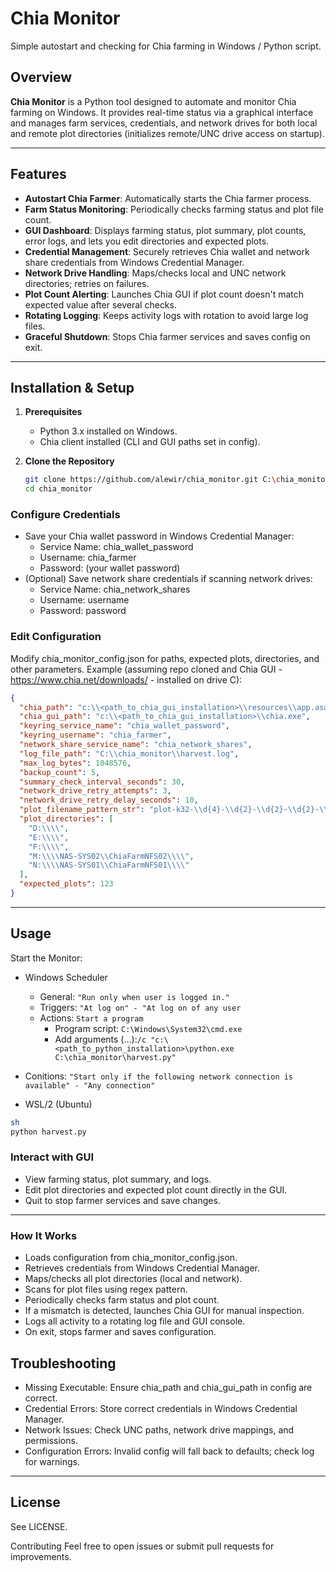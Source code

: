 # Chia Monitor

Simple autostart and checking for Chia farming in Windows / Python script.

## Overview

**Chia Monitor** is a Python tool designed to automate and monitor Chia farming on Windows. It provides real-time status via a graphical interface and manages farm services, credentials, and network drives for both local and remote plot directories (initializes remote/UNC drive access on startup).

---

## Features

- **Autostart Chia Farmer**: Automatically starts the Chia farmer process.
- **Farm Status Monitoring**: Periodically checks farming status and plot file count.
- **GUI Dashboard**: Displays farming status, plot summary, plot counts, error logs, and lets you edit directories and expected plots.
- **Credential Management**: Securely retrieves Chia wallet and network share credentials from Windows Credential Manager.
- **Network Drive Handling**: Maps/checks local and UNC network directories; retries on failures.
- **Plot Count Alerting**: Launches Chia GUI if plot count doesn't match expected value after several checks.
- **Rotating Logging**: Keeps activity logs with rotation to avoid large log files.
- **Graceful Shutdown**: Stops Chia farmer services and saves config on exit.

---

## Installation & Setup
1. **Prerequisites**
   - Python 3.x installed on Windows.
   - Chia client installed (CLI and GUI paths set in config).

2. **Clone the Repository**
   ```sh
   git clone https://github.com/alewir/chia_monitor.git C:\chia_monitor
   cd chia_monitor

### Configure Credentials
- Save your Chia wallet password in Windows Credential Manager:
  - Service Name: chia_wallet_password
  - Username: chia_farmer
  - Password: (your wallet password)
- (Optional) Save network share credentials if scanning network drives:
  - Service Name: chia_network_shares
  - Username: username
  - Password: password

### Edit Configuration
Modify chia_monitor_config.json for paths, expected plots, directories, and other parameters.
Example (assuming repo cloned and Chia GUI - https://www.chia.net/downloads/ - installed on drive C):

```json
{
  "chia_path": "c:\\<path_to_chia_gui_installation>\\resources\\app.asar.unpacked\\daemon\\chia.exe",
  "chia_gui_path": "c:\\<path_to_chia_gui_installation>\\chia.exe",
  "keyring_service_name": "chia_wallet_password",
  "keyring_username": "chia_farmer",
  "network_share_service_name": "chia_network_shares",
  "log_file_path": "C:\\chia_monitor\\harvest.log",
  "max_log_bytes": 1048576,
  "backup_count": 5,
  "summary_check_interval_seconds": 30,
  "network_drive_retry_attempts": 3,
  "network_drive_retry_delay_seconds": 10,
  "plot_filename_pattern_str": "plot-k32-\\d{4}-\\d{2}-\\d{2}-\\d{2}-\\d{2}-.{64}\\.plot",
  "plot_directories": [
    "D:\\\\",
    "E:\\\\",
    "F:\\\\",
    "M:\\\\NAS-SYS02\\ChiaFarmNFS02\\\\",
    "N:\\\\NAS-SYS01\\ChiaFarmNFS01\\\\"
  ],
  "expected_plots": 123
}
```
---

## Usage
Start the Monitor:
- Windows Scheduler
  - General: ```"Run only when user is logged in."```
  - Triggers: ```"At log on" - "At log on of any user```
  - Actions: ```Start a program```
    - Program script: ```C:\Windows\System32\cmd.exe``` 
    - Add arguments (...):```/c "c:\<path_to_python_installation>\python.exe C:\chia_monitor\harvest.py"```
 - Conitions: ```"Start only if the following network connection is available" - "Any connection"```

- WSL/2 (Ubuntu)
```bash
sh
python harvest.py
```

### Interact with GUI
- View farming status, plot summary, and logs.
- Edit plot directories and expected plot count directly in the GUI.
- Quit to stop farmer services and save changes.

---

### How It Works
- Loads configuration from chia_monitor_config.json.
- Retrieves credentials from Windows Credential Manager.
- Maps/checks all plot directories (local and network).
- Scans for plot files using regex pattern.
- Periodically checks farm status and plot count.
- If a mismatch is detected, launches Chia GUI for manual inspection.
- Logs all activity to a rotating log file and GUI console.
- On exit, stops farmer and saves configuration.

## Troubleshooting
- Missing Executable: Ensure chia_path and chia_gui_path in config are correct.
- Credential Errors: Store correct credentials in Windows Credential Manager.
- Network Issues: Check UNC paths, network drive mappings, and permissions.
- Configuration Errors: Invalid config will fall back to defaults; check log for warnings.

---

## License
See LICENSE.

Contributing
Feel free to open issues or submit pull requests for improvements.

